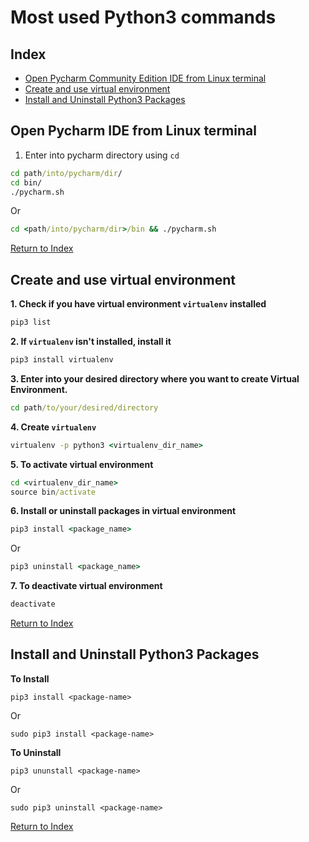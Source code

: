 # Most used Python3 commands



## Index
- [Open Pycharm Community Edition IDE from Linux terminal](#open-pycharm-ide-from-linux-terminal) <br>
- [Create and use virtual environment](#create-and-use-virtual-environment) <br>
- [Install and Uninstall Python3 Packages](#install-and-uninstall-python3-packages) <br>



## Open Pycharm IDE from Linux terminal
1. Enter into pycharm directory using `cd`
```cmd
cd path/into/pycharm/dir/
cd bin/
./pycharm.sh
```
Or
```cmd
cd <path/into/pycharm/dir>/bin && ./pycharm.sh
```
[Return to Index](#index) <br>



## Create and use virtual environment
**1. Check if you have virtual environment `virtualenv` installed**
```cmd
pip3 list
```
**2. If `virtualenv` isn't installed, install it**
```cmd
pip3 install virtualenv
```
**3. Enter into your desired directory where you want to create Virtual Environment.** <br>
```cmd
cd path/to/your/desired/directory
```
**4. Create `virtualenv`**
```cmd
virtualenv -p python3 <virtualenv_dir_name>
```
**5. To activate virtual environment**
```cmd
cd <virtualenv_dir_name>
source bin/activate
```
**6. Install or uninstall packages in virtual environment**
```cmd
pip3 install <package_name>
```
Or
```cmd
pip3 uninstall <package_name>
```
**7. To deactivate virtual environment**
```cmd
deactivate
```
[Return to Index](#index) <br>




## Install and Uninstall Python3 Packages
**To Install**
```
pip3 install <package-name>
```
Or
```
sudo pip3 install <package-name>
```
**To Uninstall**
```
pip3 ununstall <package-name>
```
Or
```
sudo pip3 uninstall <package-name>
```
[Return to Index](#index) <br>









